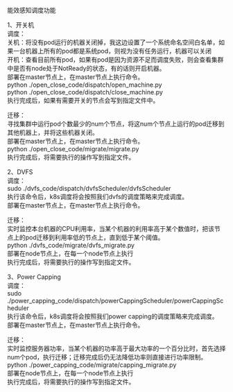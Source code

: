 能效感知调度功能  

1、开关机  
调度：  
关机：将没有pod运行的机器关闭掉，我这边设置了一个系统命名空间白名单，如果一台机器上所有的pod都是系统pod，则视为没有任务运行，机器可以关闭  
开机：查看目前所有pod，如果有pod是因为资源不足而调度失败，则会查看集群中是否有node处于NotReady的状态，有的话则开启机器。  
部署在master节点上，在master节点上执行命令。  
python ./open_close_code/dispatch/open_machine.py  
python ./open_close_code/dispatch/close_machine.py  
执行完成后，如果有需要开关的节点会写到指定文件中。  

迁移：  
寻找集群中运行pod个数最少的num个节点，将这num个节点上运行的pod迁移到其他机器上，并将这些机器关闭。  
部署在master节点上，在master节点上执行命令。  
python ./open_close_code/migrate/migrate.py  
执行完成后，将需要执行的操作写到指定文件。  

2、DVFS  
调度：  
sudo ./dvfs_code/dispatch/dvfsScheduler/dvfsScheduler   
执行该命令后，k8s调度将会按照我们dvfs的调度策略来完成调度。  
部署在master节点上，在master节点上执行命令。  

迁移：  
实时监控本台机器的CPU利用率，当某个机器的利用率高于某个数值时，把该节点上的pod迁移到利用率低的节点上，直到低于某个阈值。  
python ./dvfs_code/migrate/dvfs_migrate.py  
部署在node节点上，在每一个node节点上执行  
执行完成后，将需要执行的操作写到指定文件。  

3、Power Capping  
调度：  
sudo ./power_capping_code/dispatch/powerCappingScheduler/powerCappingScheduler  
执行该命令后，k8s调度将会按照我们power capping的调度策略来完成调度。  
部署在master节点上，在master节点上执行命令。  


迁移：  
实时监控服务器功率，当某个机器的功率高于最大功率的一个百分比时，首先选择num个pod，执行迁移；迁移完成后仍无法降低功率则直接进行功率限制。  
python ./power_capping_code/migrate/capping_migrate.py  
部署在node节点上，在每一个node节点上执行  
执行完成后，将需要执行的操作写到指定文件。  
